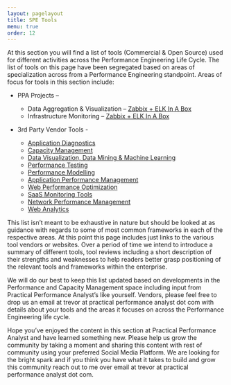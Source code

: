 ```yaml
---
layout: pagelayout
title: SPE Tools
menu: true
order: 12
---
```


At this section you will find a list of tools (Commercial & Open Source) used for different activities across the Performance Engineering Life Cycle. The list of tools on this page have been segregated based on areas of specialization across from a Performance Engineering standpoint. Areas of focus for tools in this section include:

* PPA Projects –
  * Data Aggregation & Visualization – [Zabbix + ELK In A Box](https://sourceforge.net/projects/zabbix-elk-in-a-box/)
  * Infrastructure Monitoring – [Zabbix + ELK In A Box](https://sourceforge.net/projects/zabbix-elk-in-a-box/)

* 3rd Party Vendor Tools - 
  * [Application Diagnostics](https://tangowhisky37.github.io/PracticalPerformanceAnalyst/pages/spe_tools/application_performance_monitoring/)
  * [Capacity Management](https://tangowhisky37.github.io/PracticalPerformanceAnalyst/pages/spe_tools/capacity_management/)
  * [Data Visualization, Data Mining & Machine Learning](https://tangowhisky37.github.io/PracticalPerformanceAnalyst/pages/spe_tools/data_visualization_mining_machine_learning/)
  * [Performance Testing](https://tangowhisky37.github.io/PracticalPerformanceAnalyst/pages/spe_tools/performance_testing/)
  * [Performance Modelling](https://tangowhisky37.github.io/PracticalPerformanceAnalyst/pages/spe_tools/performance_modelling/)
  * [Application Performance Management](https://tangowhisky37.github.io/PracticalPerformanceAnalyst/pages/spe_tools/application_performance_management/)
  * [Web Performance Optimization](https://tangowhisky37.github.io/PracticalPerformanceAnalyst/pages/spe_tools/web_performance_optimization/)
  * [SaaS Monitoring Tools](https://tangowhisky37.github.io/PracticalPerformanceAnalyst/pages/spe_tools/saas_monitoring_tools/)
  * [Network Performance Management](https://tangowhisky37.github.io/PracticalPerformanceAnalyst/pages/spe_tools/network_performance_management/)
  * [Web Analytics](https://tangowhisky37.github.io/PracticalPerformanceAnalyst/pages/spe_tools/website_analytics/)

This list isn’t meant to be exhaustive in nature but should be looked at as guidance with regards to some of most common frameworks in each of the respective areas. At this point this page includes just links to the various tool vendors or websites. Over a period of time we intend to introduce a summary of different tools, tool reviews including a short description of their strengths and weaknesses to help readers better grasp positioning of the relevant tools and frameworks within the enterprise.

We will do our best to keep this list updated based on developments in the Performance and Capacity Management space including input from Practical Performance Analyst’s like yourself. Vendors, please feel free to drop us an email at trevor at practical performance analyst dot com with details about your tools and the areas it focuses on across the Performance Engineering life cycle.

Hope you’ve enjoyed the content in this section at Practical Performance Analyst and have learned something new. Please help us grow the community by taking a moment and sharing this content with rest of community using your preferred Social Media Platform. We are looking for the bright spark and if you think you have what it takes to build and grow this community reach out to me over email at trevor at practical performance analyst dot com.
